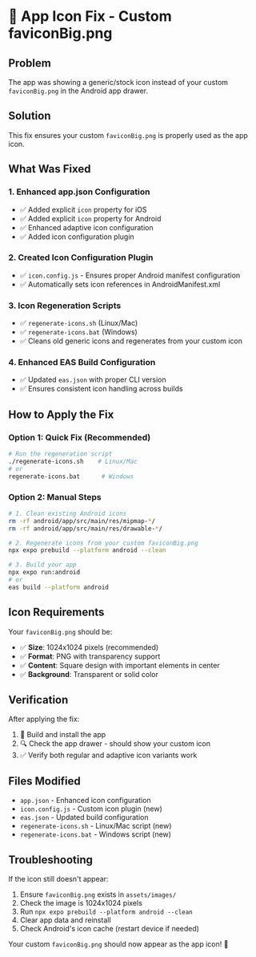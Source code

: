 # 🎨 App Icon Fix - Custom faviconBig.png

## Problem

The app was showing a generic/stock icon instead of your custom `faviconBig.png` in the Android app drawer.

## Solution

This fix ensures your custom `faviconBig.png` is properly used as the app icon.

## What Was Fixed

### 1. Enhanced app.json Configuration

- ✅ Added explicit `icon` property for iOS
- ✅ Added explicit `icon` property for Android
- ✅ Enhanced adaptive icon configuration
- ✅ Added icon configuration plugin

### 2. Created Icon Configuration Plugin

- ✅ `icon.config.js` - Ensures proper Android manifest configuration
- ✅ Automatically sets icon references in AndroidManifest.xml

### 3. Icon Regeneration Scripts

- ✅ `regenerate-icons.sh` (Linux/Mac)
- ✅ `regenerate-icons.bat` (Windows)
- ✅ Cleans old generic icons and regenerates from your custom icon

### 4. Enhanced EAS Build Configuration

- ✅ Updated `eas.json` with proper CLI version
- ✅ Ensures consistent icon handling across builds

## How to Apply the Fix

### Option 1: Quick Fix (Recommended)

```bash
# Run the regeneration script
./regenerate-icons.sh    # Linux/Mac
# or
regenerate-icons.bat      # Windows
```

### Option 2: Manual Steps

```bash
# 1. Clean existing Android icons
rm -rf android/app/src/main/res/mipmap-*/
rm -rf android/app/src/main/res/drawable-*/

# 2. Regenerate icons from your custom faviconBig.png
npx expo prebuild --platform android --clean

# 3. Build your app
npx expo run:android
# or
eas build --platform android
```

## Icon Requirements

Your `faviconBig.png` should be:

- ✅ **Size**: 1024x1024 pixels (recommended)
- ✅ **Format**: PNG with transparency support
- ✅ **Content**: Square design with important elements in center
- ✅ **Background**: Transparent or solid color

## Verification

After applying the fix:

1. 📱 Build and install the app
2. 🔍 Check the app drawer - should show your custom icon
3. ✅ Verify both regular and adaptive icon variants work

## Files Modified

- `app.json` - Enhanced icon configuration
- `icon.config.js` - Custom icon plugin (new)
- `eas.json` - Updated build configuration
- `regenerate-icons.sh` - Linux/Mac script (new)
- `regenerate-icons.bat` - Windows script (new)

## Troubleshooting

If the icon still doesn't appear:

1. Ensure `faviconBig.png` exists in `assets/images/`
2. Check the image is 1024x1024 pixels
3. Run `npx expo prebuild --platform android --clean`
4. Clear app data and reinstall
5. Check Android's icon cache (restart device if needed)

Your custom `faviconBig.png` should now appear as the app icon! 🎉
